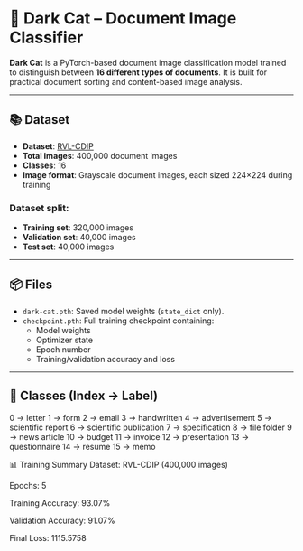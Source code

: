 # 🐾 Dark Cat – Document Image Classifier

**Dark Cat** is a PyTorch-based document image classification model trained to distinguish between **16 different types of documents**. It is built for practical document sorting and content-based image analysis.

---

## 📚 Dataset

- **Dataset**: [RVL-CDIP](["https://www.cs.cmu.edu/~aharley/rvl-cdip/](https://huggingface.co/datasets/aharley/rvl_cdip"))
- **Total images**: 400,000 document images
- **Classes**: 16
- **Image format**: Grayscale document images, each sized 224×224 during training

### Dataset split:
- **Training set**: 320,000 images  
- **Validation set**: 40,000 images  
- **Test set**: 40,000 images

---

## 📦 Files

- `dark-cat.pth`: Saved model weights (`state_dict` only).
- `checkpoint.pth`: Full training checkpoint containing:
  - Model weights
  - Optimizer state
  - Epoch number
  - Training/validation accuracy and loss

---

## 🧠 Classes (Index → Label)

0 → letter
1 → form
2 → email
3 → handwritten
4 → advertisement
5 → scientific report
6 → scientific publication
7 → specification
8 → file folder
9 → news article
10 → budget
11 → invoice
12 → presentation
13 → questionnaire
14 → resume
15 → memo


📊 Training Summary
Dataset: RVL-CDIP (400,000 images)

Epochs: 5

Training Accuracy: 93.07%

Validation Accuracy: 91.07%

Final Loss: 1115.5758

